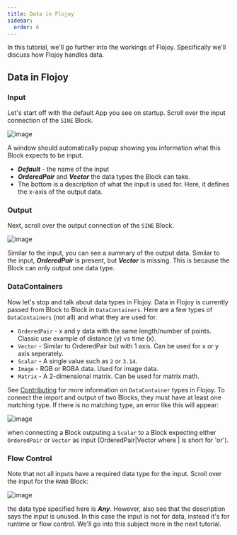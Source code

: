 ```yaml
---
title: Data in Flojoy
sidebar:
  order: 6
---
```


In this tutorial, we'll go further into the workings of Flojoy. Specifically we'll discuss how Flojoy handles data.

## Data in Flojoy

### Input

Let's start off with the default App you see on startup. Scroll over the input connection of the `SINE` Block.

![image](https://res.cloudinary.com/dhopxs1y3/image/upload/v1702315082/flojoy-docs/intro-and-guide/block-input.png)

A window should automatically popup showing you information what this Block expects to be input.

- **_Default_** - the name of the input
- **_OrderedPair_** and **_Vector_** the data types the Block can take.
- The bottom is a description of what the input is used for. Here, it defines the x-axis of the output data.

### Output

Next, scroll over the output connection of the `SINE` Block.

![image](https://res.cloudinary.com/dhopxs1y3/image/upload/v1702315082/flojoy-docs/intro-and-guide/block-output.png)

Similar to the input, you can see a summary of the output data. Similar to the input, **_OrderedPair_** is present, but **_Vector_** is missing. This is because the Block can only output one data type.

### DataContainers

Now let's stop and talk about data types in Flojoy. Data in Flojoy is currently passed from Block to Block in `DataContainers`. Here are a few types of `DataContainers` (not all) and what they are used for.

- `OrderedPair` - x and y data with the same length/number of points. Classic use example of distance (y) vs time (x).
- `Vector` - Similar to OrderedPair but with 1 axis. Can be used for x or y axis seperately.
- `Scalar` - A single value such as `2` or `3.14`.
- `Image` - RGB or RGBA data. Used for image data.
- `Matrix` - A 2-dimensional matrix. Can be used for matrix math.

See [Contributing]("/contribution/blocks/custom-flojoy-block/") for more information on `DataContainer` types in Flojoy. To connect the import and output of two Blocks, they must have at least one matching type. If there is no matching type, an error like this will appear:

![image](https://res.cloudinary.com/dhopxs1y3/image/upload/v1702315082/flojoy-docs/intro-and-guide/type-match-errors.png)

when connecting a Block outputing a `Scalar` to a Block expecting either `OrderedPair` or `Vector` as input (OrderedPair|Vector where | is short for 'or').

### Flow Control

Note that not all inputs have a required data type for the input. Scroll over the input for the `RAND` Block:

![image](https://res.cloudinary.com/dhopxs1y3/image/upload/v1702315082/flojoy-docs/intro-and-guide/any-input-blocks.png)

the data type specified here is **_Any_**. However, also see that the description says the input is unused. In this case the input is not for data, instead it's for runtime or flow control. We'll go into this subject more in the next tutorial.
